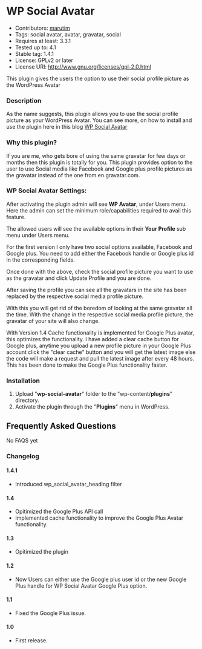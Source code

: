 # WP Social Avatar
* Contributors: [marutim](https://profiles.wordpress.org/marutim)
* Tags: social avatar, avatar, gravatar, social
* Requires at least: 3.3.1
* Tested up to: 4.1
* Stable tag: 1.4.1
* License: GPLv2 or later
* License URI: http://www.gnu.org/licenses/gpl-2.0.html

This plugin gives the users the option to use their social profile picture as the WordPress Avatar

### Description
As the name suggests, this plugin allows you to use the social profile picture as your WordPress Avatar.
You can see more, on how to install and use the plugin here in this blog [WP Social Avatar](http://www.sourcexpress.com/wp-social-avatar/)

### Why this plugin?

If you are me, who gets bore of using the same gravatar for few days or months then this plugin is totally for you.
This plugin provides option to the user to use Social media like Facebook and Google plus profile pictures as the gravatar instead of the one from en.gravatar.com.

### WP Social Avatar Settings:

After activating the plugin admin will see **WP Avatar**, under Users menu. Here the admin can set the minimum role/capabilities required to avail this feature.

The allowed users will see the available options in their **Your Profile** sub menu under Users menu.

For the first version I only have two social options available, Facebook and Google plus. You need to add either the Facebook handle or Google plus id in the corresponding fields.

Once done with the above, check the social profile picture you want to use as the gravatar and click Update Profile and you are done.

After saving the profile you can see all the gravatars in the site has been replaced by the respective social media profile picture.

With this you will get rid of the boredom of looking at the same gravatar all the time. With the change in the respective social media profile picture, the gravatar of your site will also change.

With Version 1.4 Cache functionality is implemented for Google Plus avatar, this optimizes the functionality. I have added a clear cache button for Google plus, anytime you upload a new profile picture in your Google Plus account click the "clear cache" button and you will get the latest image else the code will make a request and pull the latest image after every 48 hours. This has been done to make the Google Plus functionality faster.


### Installation
1. Upload "**wp-social-avatar**" folder to the "wp-content/**plugins**" directory.
2. Activate the plugin through the "**Plugins**" menu in WordPress.

## Frequently Asked Questions
No FAQS yet

### Changelog
#### 1.4.1 
* Introduced wp_social_avatar_heading filter

#### 1.4
* Opitimized the Google Plus API call
* Implemented cache functionality to improve the Google Plus Avatar functionality.

#### 1.3
* Opitimized the plugin

#### 1.2
* Now Users can either use the Google plus user id or the new Google Plus handle for WP Social Avatar Google Plus option. 

#### 1.1
* Fixed the Google Plus issue.

#### 1.0
* First release.

